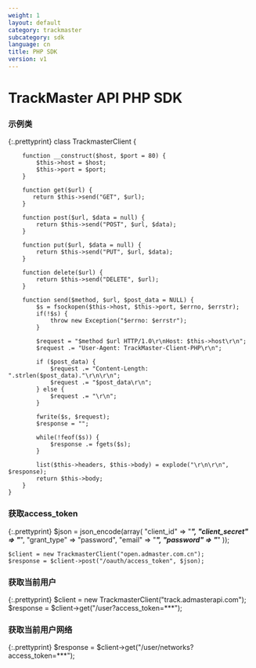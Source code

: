 ```yaml
---
weight: 1
layout: default
category: trackmaster
subcategory: sdk
language: cn
title: PHP SDK
version: v1
---
```


# TrackMaster API PHP SDK

### 示例类

{:.prettyprint}
    class TrackmasterClient {

        function __construct($host, $port = 80) {
            $this->host = $host;
            $this->port = $port;
        }

        function get($url) {
           return $this->send("GET", $url);
        }

        function post($url, $data = null) {
            return $this->send("POST", $url, $data);
        }

        function put($url, $data = null) {
            return $this->send("PUT", $url, $data);
        }

        function delete($url) {
            return $this->send("DELETE", $url);
        }

        function send($method, $url, $post_data = NULL) {
            $s = fsockopen($this->host, $this->port, $errno, $errstr);
            if(!$s) {
                throw new Exception("$errno: $errstr");
            }

            $request = "$method $url HTTP/1.0\r\nHost: $this->host\r\n";
            $request .= "User-Agent: TrackMaster-Client-PHP\r\n";

            if ($post_data) {
                $request .= "Content-Length: ".strlen($post_data)."\r\n\r\n";
                $request .= "$post_data\r\n";
            } else {
                $request .= "\r\n";
            }

            fwrite($s, $request);
            $response = "";

            while(!feof($s)) {
                $response .= fgets($s);
            }

            list($this->headers, $this->body) = explode("\r\n\r\n", $response);
            return $this->body;
        }
    }

### 获取access_token

{:.prettyprint}
    $json = json_encode(array(
      "client_id" => "***",
      "client_secret" => "***",
      "grant_type" => "password",
      "email" => "***",
      "password" => "***"
    ));

    $client = new TrackmasterClient("open.admaster.com.cn");
    $response = $client->post("/oauth/access_token", $json);

### 获取当前用户

{:.prettyprint}
    $client = new TrackmasterClient("track.admasterapi.com");
    $response = $client->get("/user?access_token=***");

### 获取当前用户网络

{:.prettyprint}
    $response = $client->get("/user/networks?access_token=***");


